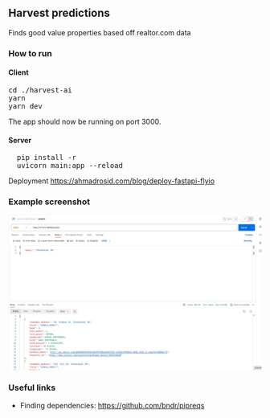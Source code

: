 Harvest predictions
---

Finds good value properties based off realtor.com data

### How to run

#### Client

<pre>
cd ./harvest-ai
yarn
yarn dev
</pre>

The app should now be running on port 3000.

#### Server
<pre>
  pip install -r
  uvicorn main:app --reload
</pre>

Deployment
https://ahmadrosid.com/blog/deploy-fastapi-flyio


### Example screenshot

<img src="./img/api1.png" width=800 />

### Useful links
* Finding dependencies: https://github.com/bndr/pipreqs
